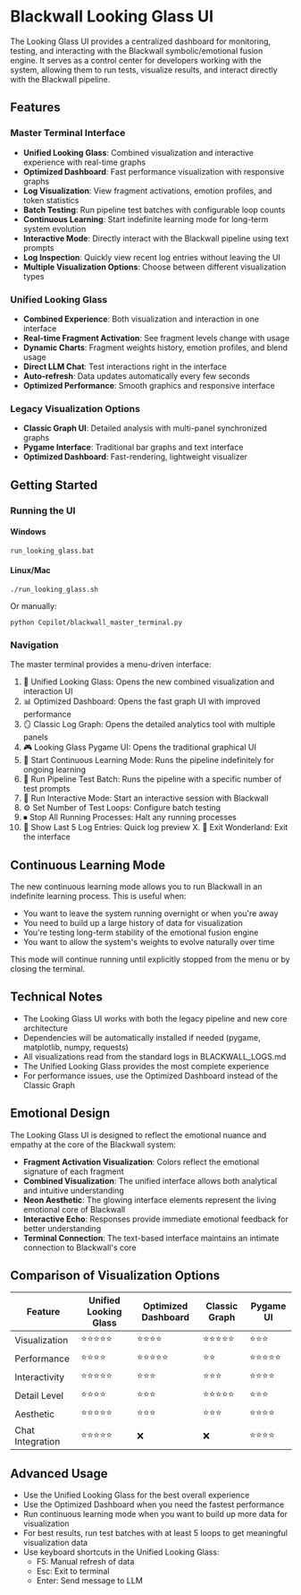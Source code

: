 # Blackwall Looking Glass UI

The Looking Glass UI provides a centralized dashboard for monitoring, testing, and interacting with the Blackwall symbolic/emotional fusion engine. It serves as a control center for developers working with the system, allowing them to run tests, visualize results, and interact directly with the Blackwall pipeline.

## Features

### Master Terminal Interface
- **Unified Looking Glass**: Combined visualization and interactive experience with real-time graphs
- **Optimized Dashboard**: Fast performance visualization with responsive graphs
- **Log Visualization**: View fragment activations, emotion profiles, and token statistics
- **Batch Testing**: Run pipeline test batches with configurable loop counts
- **Continuous Learning**: Start indefinite learning mode for long-term system evolution
- **Interactive Mode**: Directly interact with the Blackwall pipeline using text prompts
- **Log Inspection**: Quickly view recent log entries without leaving the UI
- **Multiple Visualization Options**: Choose between different visualization types

### Unified Looking Glass
- **Combined Experience**: Both visualization and interaction in one interface
- **Real-time Fragment Activation**: See fragment levels change with usage
- **Dynamic Charts**: Fragment weights history, emotion profiles, and blend usage
- **Direct LLM Chat**: Test interactions right in the interface
- **Auto-refresh**: Data updates automatically every few seconds
- **Optimized Performance**: Smooth graphics and responsive interface

### Legacy Visualization Options
- **Classic Graph UI**: Detailed analysis with multi-panel synchronized graphs
- **Pygame Interface**: Traditional bar graphs and text interface
- **Optimized Dashboard**: Fast-rendering, lightweight visualizer

## Getting Started

### Running the UI

#### Windows
```
run_looking_glass.bat
```

#### Linux/Mac
```
./run_looking_glass.sh
```

Or manually:
```
python Copilot/blackwall_master_terminal.py
```

### Navigation

The master terminal provides a menu-driven interface:
1. 🌟 Unified Looking Glass: Opens the new combined visualization and interaction UI
2. 📊 Optimized Dashboard: Opens the fast graph UI with improved performance
3. 🪞 Classic Log Graph: Opens the detailed analytics tool with multiple panels
4. 🎮 Looking Glass Pygame UI: Opens the traditional graphical UI
5. 🧠 Start Continuous Learning Mode: Runs the pipeline indefinitely for ongoing learning
6. 🧪 Run Pipeline Test Batch: Runs the pipeline with a specific number of test prompts
7. 💬 Run Interactive Mode: Start an interactive session with Blackwall
8. ⚙️ Set Number of Test Loops: Configure batch testing
9. ⏹ Stop All Running Processes: Halt any running processes
0. 📜 Show Last 5 Log Entries: Quick log preview
X. 🚪 Exit Wonderland: Exit the interface

## Continuous Learning Mode

The new continuous learning mode allows you to run Blackwall in an indefinite learning process. This is useful when:

- You want to leave the system running overnight or when you're away
- You need to build up a large history of data for visualization
- You're testing long-term stability of the emotional fusion engine
- You want to allow the system's weights to evolve naturally over time

This mode will continue running until explicitly stopped from the menu or by closing the terminal.

## Technical Notes

- The Looking Glass UI works with both the legacy pipeline and new core architecture
- Dependencies will be automatically installed if needed (pygame, matplotlib, numpy, requests)
- All visualizations read from the standard logs in BLACKWALL_LOGS.md
- The Unified Looking Glass provides the most complete experience
- For performance issues, use the Optimized Dashboard instead of the Classic Graph

## Emotional Design

The Looking Glass UI is designed to reflect the emotional nuance and empathy at the core of the Blackwall system:

- **Fragment Activation Visualization**: Colors reflect the emotional signature of each fragment
- **Combined Visualization**: The unified interface allows both analytical and intuitive understanding 
- **Neon Aesthetic**: The glowing interface elements represent the living emotional core of Blackwall
- **Interactive Echo**: Responses provide immediate emotional feedback for better understanding
- **Terminal Connection**: The text-based interface maintains an intimate connection to Blackwall's core

## Comparison of Visualization Options

| Feature | Unified Looking Glass | Optimized Dashboard | Classic Graph | Pygame UI |
|---------|---------------------|-------------------|-------------|-----------|
| Visualization | ⭐⭐⭐⭐⭐ | ⭐⭐⭐⭐ | ⭐⭐⭐⭐⭐ | ⭐⭐⭐ |
| Performance | ⭐⭐⭐⭐ | ⭐⭐⭐⭐⭐ | ⭐⭐ | ⭐⭐⭐⭐⭐ |
| Interactivity | ⭐⭐⭐⭐⭐ | ⭐⭐⭐ | ⭐⭐⭐ | ⭐⭐⭐⭐ |
| Detail Level | ⭐⭐⭐⭐ | ⭐⭐⭐ | ⭐⭐⭐⭐⭐ | ⭐⭐⭐ |
| Aesthetic | ⭐⭐⭐⭐⭐ | ⭐⭐⭐ | ⭐⭐⭐ | ⭐⭐⭐⭐ |
| Chat Integration | ⭐⭐⭐⭐⭐ | ❌ | ❌ | ⭐⭐⭐⭐ |

## Advanced Usage

- Use the Unified Looking Glass for the best overall experience
- Use the Optimized Dashboard when you need the fastest performance
- Run continuous learning mode when you want to build up more data for visualization
- For best results, run test batches with at least 5 loops to get meaningful visualization data
- Use keyboard shortcuts in the Unified Looking Glass:
  - F5: Manual refresh of data
  - Esc: Exit to terminal
  - Enter: Send message to LLM
